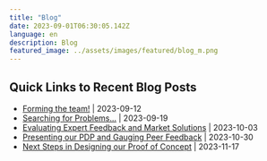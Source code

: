 ```yaml
---
title: "Blog"
date: 2023-09-01T06:30:05.142Z
language: en
description: Blog
featured_image: ../assets/images/featured/blog_m.png
---
```


## Quick Links to Recent Blog Posts

- [Forming the team!](https://posturemax.uwtron.xyz/posts/forming_the_team/ "First blog post, and team formation") | 2023-09-12
- [Searching for Problems...](https://posturemax.uwtron.xyz/posts/problem_search/ "Second blog post, details the process used for finding our project goals") | 2023-09-19
- [Evaluating Expert Feedback and Market Solutions](https://posturemax.uwtron.xyz/posts/market_and_expert/ "Third blog post, we discuss key aspects of our problem with an expert and evaluate existing products") | 2023-10-03
- [Presenting our PDP and Gauging Peer Feedback](https://posturemax.uwtron.xyz/posts/pdp_and_peer_feedback/ "Fourth blog post, shows our PDP slides and we discuss peer feedback") | 2023-10-30
- [Next Steps in Designing our Proof of Concept](https://posturemax.uwtron.xyz/posts/design_process_next_steps/ "Fifth blog post, details our progress towards refining our proof of concept") | 2023-11-17
